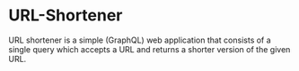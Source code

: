 # URL-Shortener
URL shortener is a simple (GraphQL) web application that consists of a single query which accepts a URL and returns a shorter version of the given URL. 
